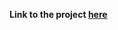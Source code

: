 <strong>Link to the project <a href="https://www.hackerrank.com/challenges/climbing-the-leaderboard/problem">here</a><strong>